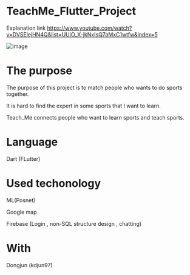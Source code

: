 # TeachMe_Flutter_Project

Explanation link
<https://www.youtube.com/watch?v=DVSElejHN4Q&list=UUlO_X-jkNxIsQ7aMxC1wtfw&index=5>

![image](https://github.com/Choi-JaeHyeok-21500749/TeachMe_Flutter_Project/blob/main/teachme_image.PNG)

# The purpose

The purpose of this project is to match people who wants to do sports together.

It is hard to find the expert in some sports that I want to learn. 

Teach_Me connects people who want to learn sports and teach sports.

# Language

Dart (FLutter)

# Used techonology

ML(Posnet)

Google map

Firebase (Login , non-SQL structure design , chatting)

# With

Dongjun (kdjun97)

